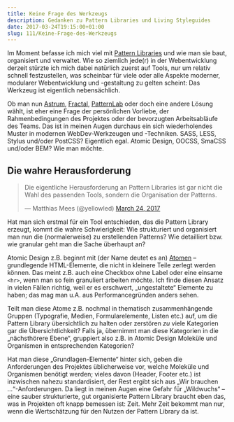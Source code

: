 ```yaml
---
title: Keine Frage des Werkzeugs
description: Gedanken zu Pattern Libraries und Living Styleguides
date: 2017-03-24T19:15:00+01:00
slug: 111/Keine-Frage-des-Werkzeugs
---
```


Im Moment befasse ich mich viel mit [Pattern Libraries](https://boagworld.com/design/pattern-library/) und wie man sie baut, organisiert und verwaltet. Wie so ziemlich jede(r) in der Webentwicklung derzeit stürzte ich mich dabei natürlich zuerst auf Tools, nur um relativ schnell festzustellen, was scheinbar für viele oder alle Aspekte moderner, modularer Webentwicklung und -gestaltung zu gelten scheint: Das Werkzeug ist eigentlich nebensächlich.

Ob man nun [Astrum](http://astrum.nodividestudio.com), [Fractal](http://fractal.build), [PatternLab](http://patternlab.io) oder doch eine andere Lösung wählt, ist eher eine Frage der persönlichen Vorliebe, der Rahmenbedingungen des Projektes oder der bevorzugten Arbeitsabläufe des Teams. Das ist in meinen Augen durchaus ein sich wiederholendes Muster in modernen WebDev-Werkzeugen und -Techniken. SASS, LESS, Stylus und/oder PostCSS? Eigentlich egal. Atomic Design, OOCSS, SmaCSS und/oder BEM? Wie man möchte.

## Die wahre Herausforderung

<blockquote class="twitter-tweet" data-lang="en"><p lang="de" dir="ltr">Die eigentliche Herausforderung an Pattern Libraries ist gar nicht die Wahl des passenden Tools, sondern die Organisation der Patterns.</p>&mdash; Matthias Mees (@yellowled) <a href="https://twitter.com/yellowled/status/845246009693421570">March 24, 2017</a></blockquote>
<script async src="//platform.twitter.com/widgets.js" charset="utf-8"></script>

Hat man sich erstmal für ein Tool entschieden, das die Pattern Library erzeugt, kommt die wahre Schwierigkeit: Wie strukturiert und organisiert man nun die (normalerweise) zu erstellenden Patterns? Wie detailliert bzw. wie granular geht man die Sache überhaupt an?

Atomic Design z.B. beginnt mit (der Name deutet es an) [Atomen](http://atomicdesign.bradfrost.com/chapter-2/#atoms) – grundlegende HTML-Elemente, die nicht in kleinere Teile zerlegt werden können. Das meint z.B. auch eine Checkbox ohne Label oder eine einsame `<hr>`, wenn man so fein granuliert arbeiten möchte. Ich finde diesen Ansatz in vielen Fällen richtig, weil er es erschwert, „ungestaltete“ Elemente zu haben; das mag man u.A. aus Performancegründen anders sehen.

Teilt man diese Atome z.B. nochmal in thematisch zusammenhängende Gruppen (Typografie, Medien, Formularelemente, Listen etc.) auf, um die Pattern Library übersichtlich zu halten oder zerstören _zu_ viele Kategorien gar die Übersichtlichkeit? Falls ja, übernimmt man diese Kategorien in die „nächsthörere Ebene“, gruppiert also z.B. in Atomic Design Moleküle und Organismen in entsprechenden Kategorien?

Hat man diese „Grundlagen-Elemente“ hinter sich, geben die Anforderungen des Projektes üblicherweise vor, welche Moleküle und Organismen benötigt werden; vieles davon (Header, Footer etc.) ist inzwischen nahezu standardisiert, der Rest ergibt sich aus „Wir brauchen …“-Anforderungen. Da liegt in meinen Augen eine Gefahr für „Wildwuchs“ – eine sauber strukturierte, gut organisierte Pattern Library braucht eben das, was in Projekten oft knapp bemessen ist: Zeit. Mehr Zeit bekommt man nur, wenn die Wertschätzung für den Nutzen der Pattern Library da ist.
